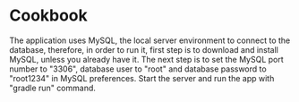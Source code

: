 # Cookbook

The application uses MySQL, the local server environment to connect to the database, therefore, in order to run it, first step is to download and install MySQL, unless you already have it. The next step is to set the MySQL port number to "3306", database user to "root" and database password to "root1234" in MySQL preferences. Start the server and run the app with "gradle run" command.
